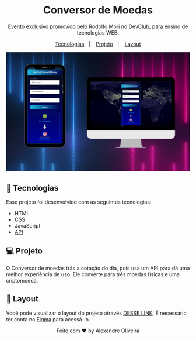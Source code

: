 <h1 align="center"> Conversor de Moedas</h1>

<p align="center">
Evento exclusivo promovido pelo Rodolfo Mori no DevClub, para ensino de tecnologias WEB.
</p>

<p align="center">
  <a href="#-tecnologias">Tecnologias</a>&nbsp;&nbsp;&nbsp;|&nbsp;&nbsp;&nbsp;
  <a href="#-projeto">Projeto</a>&nbsp;&nbsp;&nbsp;|&nbsp;&nbsp;&nbsp;
  <a href="#-layout">Layout</a>
</p>

<img src="https://github.com/Alexandre990/Conversor-de-Moedas/blob/master/assets/Notebook.png?raw=true" >

## 🚀 Tecnologias

Esse projeto foi desenvolvido com as seguintes tecnologias:

- HTML
- CSS
- JavaScript
- <a href="https://docs.awesomeapi.com.br/api-de-moedas" target="_blank">API</a>

## 💻 Projeto

O Conversor de moedas trás a cotação do dia, pois usa um API para dá uma melhor experiência de uso. Ele converte para três moedas físicas e uma criptomoeda.

## 🔖 Layout

Você pode visualizar o layout do projeto através [DESSE LINK](https://www.figma.com/file/eg239o5MNJCj9asPPwzkrQ/CodeClub-Convert-Money?node-id=25%3A104&t=2SA7AlaKoqbWOswx-0). É necessário ter conta no [Figma](https://figma.com) para acessá-lo.

<p align="center">Feito com ♥ by Alexandre Oliveira</p>
